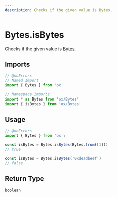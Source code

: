 ```yaml
---
description: Checks if the given value is Bytes.
---
```


# Bytes.isBytes 

Checks if the given value is [Bytes](/api/bytes).

## Imports

```ts twoslash
// @noErrors
// Named Import 
import { Bytes } from 'ox'

// Namespace Imports
import * as Bytes from 'ox/Bytes'
import { isBytes } from 'ox/Bytes'
```

## Usage

```ts twoslash
// @noErrors
import { Bytes } from 'ox';

const isBytes = Bytes.isBytes(Bytes.from([1]))
// true

const isBytes = Bytes.isBytes('0xdeadbeef')
// false
```

## Return Type

`boolean`

